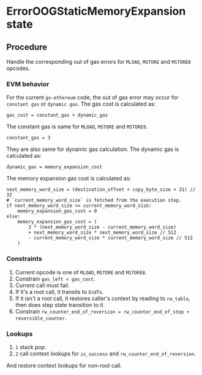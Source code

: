 # ErrorOOGStaticMemoryExpansion state

## Procedure

Handle the corresponding out of gas errors for `MLOAD`, `MSTORE` and `MSTORE8` opcodes.

### EVM behavior

For the current `go-ethereum` code, the out of gas error may occur for `constant gas` or `dynamic gas`. The gas cost is calculated as:

```
gas_cost = constant_gas + dynamic_gas
```

The constant gas is same for `MLOAD`, `MSTORE` and `MSTORE8`.

```
constant_gas = 3
```

They are also same for dynamic gas calculation. The dynamic gas is calculated as:

```
dynamic_gas = memory_expansion_cost
```

The memory expansion gas cost is calculated as:

```
next_memory_word_size = (destination_offset + copy_byte_size + 31) // 32
# `current_memory_word_size` is fetched from the execution step.
if next_memory_word_size <= current_memory_word_size:
    memory_expansion_gas_cost = 0
else:
    memory_expansion_gas_cost = (
        3 * (next_memory_word_size - current_memory_word_size)
        + next_memory_word_size * next_memory_word_size // 512
        - current_memory_word_size * current_memory_word_size // 512
    )
```

### Constraints

1. Current opcode is one of `MLOAD`, `MSTORE` and `MSTORE8`.
2. Constrain `gas_left < gas_cost`.
3. Current call must fail.
4. If it's a root call, it transits to `EndTx`.
5. If it isn't a root call, it restores caller's context by reading to `rw_table`, then does step state transition to it.
6. Constrain `rw_counter_end_of_reversion = rw_counter_end_of_step + reversible_counter`.

### Lookups

1. `1` stack pop.
2. `2` call context lookups for `is_success` and `rw_counter_end_of_reversion`.

And restore context lookups for non-root call.